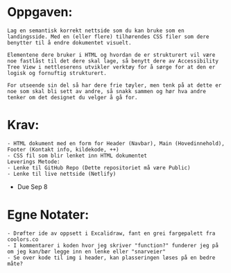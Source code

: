 # Oppgaven:

    Lag en semantisk korrekt nettside som du kan bruke som en landingsside. Med en (eller flere) tilhørendes CSS filer som dere benytter til å endre dokumentet visuelt.

    Elementene dere bruker i HTML og hvordan de er strukturert vil være noe fastlåst til det dere skal lage, så benytt dere av Accessibility Tree View i nettleserens utvikler verktøy for å sørge for at den er logisk og fornuftig strukturert.

    For utseende sin del så har dere frie tøyler, men tenk på at dette er noe som skal bli sett av andre, så snakk sammen og hør hva andre tenker om det designet du velger å gå for.

# Krav:
    - HTML dokument med en form for Header (Navbar), Main (Hovedinnehold), Footer (Kontakt info, kildekode, ++)
    - CSS fil som blir lenket inn HTML dokumentet
    Leverings Metode:
    - Lenke til GitHub Repo (Dette repositoriet må være Public)
    - Lenke til live nettside (Netlify)

- Due Sep 8


# Egne Notater: 
    - Drøfter ide av oppsett i Excalidraw, fant en grei fargepalett fra coolors.co
    - I kommentarer i koden hvor jeg skriver "function?" funderer jeg på om jeg kan/bør legge inn en lenke eller "snarveier"
    - Se over kode til img i header, kan plasseringen løses på en bedre måte?
